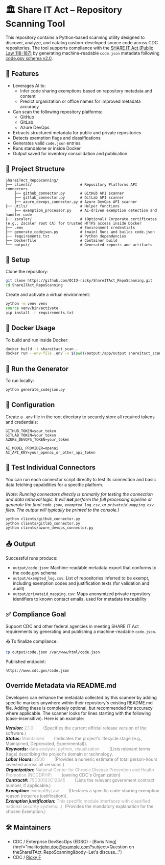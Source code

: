 # 🏛️ Share IT Act – Repository Scanning Tool

This repository contains a Python-based scanning utility designed to discover, analyze, and catalog custom-developed source code across CDC repositories. The tool supports compliance with the [SHARE IT Act (Public Law 118-187)](https://www.congress.gov/bill/118th-congress/house-bill/1390) by generating machine-readable `code.json` metadata following [code.gov schema v2.0](https://code.gov/meta/schema/2.0.0/schema.json).

## 🚀 Features

- Leverages AI to:
  - Infer code sharing exemptions based on repository metadata and content
  - Predict organization or office names for improved metadata accuracy
- Can scan the following repository platforms:
  - GitHub
  - GitLab
  - Azure DevOps
- Extracts structured metadata for public and private repositories
- Detects exemption flags and classifications
- Generates valid `code.json` entries
- Runs standalone or inside Docker
- Output saved for inventory consolidation and publication

## 📁 Project Structure

```
ShareITAct_RepoScanning/
├── clients/                      # Repository Platforms API connectors
    ├── github_connector.py       # GitHub API scanner
    ├── gitlab_connector.py       # GitLab API scanner
    ├── azure_devops_connector.py # Azure DevOps API scanner
├── utils/                        # Helper functions
    ├── exemption_processor.py    # AI-driven exemption detection and handler code
├── zscaler/                      # (Optional) Corporate certificates (e.g., Zscaler root CA) for trusted HTTPS access inside Docker
├── .env                          # Environment credentials
├── generate_codejson.py          # (main) Runs and builds code.json
├── requirements.txt              # Python dependencies
├── Dockerfile                    # Container build
└── output/                       # Generated reports and artifacts
```

## 🧰 Setup

Clone the repository:

```bash
git clone https://github.com/OCIO-ricky/ShareITAct_RepoScanning.git
cd ShareITAct_RepoScanning
```

Create and activate a virtual environment:

```bash
python -m venv venv
source venv/bin/activate
pip install -r requirements.txt
```



## 🐳 Docker Usage

To build and run inside Docker:

```bash
docker build -t shareitact_scan .
docker run --env-file .env -v $(pwd)/output:/app/output shareitact_scan
```

## 🔄 Run the Generator

To run locally:

```bash
python generate_codejson.py
```

## 🔐 Configuration

Create a `.env` file in the root directory to securely store all required tokens and credentials:

```env
GITHUB_TOKEN=your_token
GITLAB_TOKEN=your_token
AZURE_DEVOPS_TOKEN=your_token

AI_MODEL_PROVIDER=openai
AI_API_KEY=your_openai_or_other_api_token
```

## 🧪 Test Individual Connectors

You can run each connector script directly to test its connection and basic data fetching capabilities for a specific platform.

*(Note: Running connectors directly is primarily for testing the connection and data retrieval logic. It will **not** perform the full processing pipeline or generate the final `code.json`, `exempted_log.csv`, or `privateid_mapping.csv` files. The output will typically be printed to the console.)*

```bash
python clients/github_connector.py
python clients/gitlab_connector.py
python clients/azure_devops_connector.py
```

## 📤 Output

Successful runs produce:

- `output/code.json`: Machine-readable metadata export that conforms to the code.gov schema
- `output/exempted_log.csv`: List of repositories inferred to be exempt, including exemption codes and justification texts (for validation and audit)
- `output/privateid_mapping.csv`: Maps anonymized private repository identifiers to known contact emails, used for metadata traceability

## ✅ Compliance Goal

Support CDC and other federal agencies in meeting SHARE IT Act requirements by generating and publishing a machine-readable `code.json`.

📤 To finalize compliance:
```bash
cp output/code.json /var/www/html/code.json
```

Published endpoint:
```
https://www.cdc.gov/code.json
```

## Override Metadata via README.md

Developers can enhance the metadata collected by this scanner by adding specific markers anywhere within their repository's existing README.md file. Adding these is completely optional, but recommended for accuracy where applicable. The scanner looks for lines starting with the following (case-insensitive). Here is an example:

***Version:*** <span style="color:darkgray">2.1.0</span>&nbsp;&nbsp;&nbsp;&nbsp;&nbsp;&nbsp;&nbsp;&nbsp;<span style="color:gray">(Specifies the current official release version of the software.)</span><br>
***Status:*** <span style="color:darkgray">Maintained</span>&nbsp;&nbsp;&nbsp;&nbsp;&nbsp;&nbsp;&nbsp;&nbsp;<span style="color:gray">(Indicates the project's lifecycle stage (e.g., Maintained, Deprecated, Experimental)).</span><br>
***Keywords:*** <span style="color:darkgray">data analysis, python, visualization</span>&nbsp;&nbsp;&nbsp;&nbsp;&nbsp;&nbsp;&nbsp;&nbsp;<span style="color:gray">(Lists relevant terms (tags) describing the project's domain or technology.</span><br>
***Labor Hours:*** <span style="color:darkgray">2500</span>&nbsp;&nbsp;&nbsp;&nbsp;&nbsp;&nbsp;&nbsp;&nbsp;<span style="color:gray">(Provides a numeric estimate of total person-hours invested across all versions.)</span><br>
***Organization:*** <span style="color:darkgray">National Center for Chronic Disease Prevention and Health Promotion (NCCDPHP)</span>&nbsp;&nbsp;&nbsp;&nbsp;&nbsp;&nbsp;&nbsp;&nbsp;<span style="color:gray">(owning CDC's Organization)</span><br>
***Contract#:*** <span style="color:darkgray">75D30123C12345</span>&nbsp;&nbsp;&nbsp;&nbsp;&nbsp;&nbsp;&nbsp;&nbsp;<span style="color:gray">(Lists the relevant government contract number, if applicable.)</span><br>
***Exemption:*** <span style="color:darkgray">exemptByLaw</span>&nbsp;&nbsp;&nbsp;&nbsp;&nbsp;&nbsp;&nbsp;&nbsp;<span style="color:gray">(Declares a specific code-sharing exemption reason (requires justification)).</span><br>
***Exemption justification:*** <span style="color:darkgray">This specific module interfaces with classified national security systems...)</span>&nbsp;&nbsp;<span style="color:gray">(Provides the mandatory explanation for the chosen Exemption.)</span><br>


## 🛠 Maintainers
- CDC / Enterprise DevSecOps (EDSO) - [Boris Ning](href="mailto:john.doe@example.com?subject=Question on theShareITAct_RepoScanning&body=Let's discuss...")
- CDC / [Ricky F](https://github.com/OCIO-ricky)
